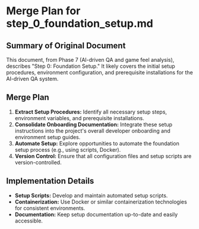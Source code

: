 # Merge Plan for step_0_foundation_setup.md

## Summary of Original Document
This document, from Phase 7 (AI-driven QA and game feel analysis), describes "Step 0: Foundation Setup." It likely covers the initial setup procedures, environment configuration, and prerequisite installations for the AI-driven QA system.

## Merge Plan
1.  **Extract Setup Procedures:** Identify all necessary setup steps, environment variables, and prerequisite installations.
2.  **Consolidate Onboarding Documentation:** Integrate these setup instructions into the project's overall developer onboarding and environment setup guides.
3.  **Automate Setup:** Explore opportunities to automate the foundation setup process (e.g., using scripts, Docker).
4.  **Version Control:** Ensure that all configuration files and setup scripts are version-controlled.

## Implementation Details
-   **Setup Scripts:** Develop and maintain automated setup scripts.
-   **Containerization:** Use Docker or similar containerization technologies for consistent environments.
-   **Documentation:** Keep setup documentation up-to-date and easily accessible.
